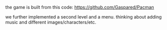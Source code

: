 the game is built from this code: https://github.com/Gaspared/Pacman

we further implemented a second level and a menu. thinking about adding music and different images/characters/etc.
